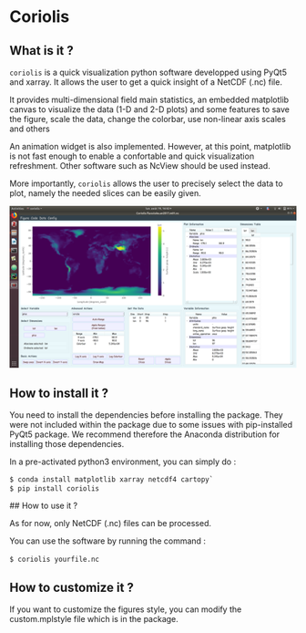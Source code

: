 # Coriolis

## What is it ?
`coriolis` is a quick visualization python software developped using PyQt5 and xarray. 
It allows the user to get a quick insight of a NetCDF (.nc) file.

It provides multi-dimensional field main statistics, an embedded matplotlib canvas 
to visualize the data (1-D and 2-D plots) and some features to save
the figure, scale the data, change the colorbar, use non-linear axis scales and others

An animation widget is also implemented. However, at this point, matplotlib is not fast enough to enable a 
confortable and quick visualization refreshment. Other software such as NcView should be used instead.

More importantly, `coriolis` allows the user to precisely select the data to plot, namely the needed slices
can be easily given.


![Example](./example.png "Example")

## How to install it ?

You need to install the dependencies before installing the package. They were
not included within the package due to some issues with pip-installed PyQt5
package.
We recommend therefore the Anaconda distribution for installing those dependencies.

In a pre-activated python3 environment, you can simply do :

``` 
$ conda install matplotlib xarray netcdf4 cartopy`
$ pip install coriolis
```


## How to use it ?

As for now, only NetCDF (.nc) files can be processed.

You can use the software by running the command :

`$ coriolis yourfile.nc`

## How to customize it ?

If you want to customize the figures style, 
you can modify the custom.mplstyle file which is in the package.
